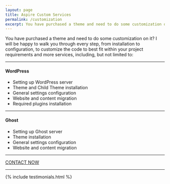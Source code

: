 ```yaml
---
layout: page
title: Aspire Custom Services
permalink: /customization
excerpt: You have purchased a theme and need to do some customization on it? I will be happy to walk you through every step, from installation to configuration, to customize the code to best fit within your project requirements and more services.
---
```


You have purchased a theme and need to do some customization on it? I will be happy to walk you through every step, from installation to configuration, to customize the code to best fit within your project requirements and more services, including, but not limited to:

---

#### WordPress

* Setting up WordPress server
* Theme and Child Theme installation
* General settings configuration
* Website and content migration
* Required plugins installation

---

#### Ghost

* Setting up Ghost server
* Theme installation
* General settings configuration
* Website and content migration

---

<a href='mailto:aspirethemes@gmail.com' class='c-btn c-btn--primary'>CONTACT NOW</a>

---

{% include testimonials.html %}
